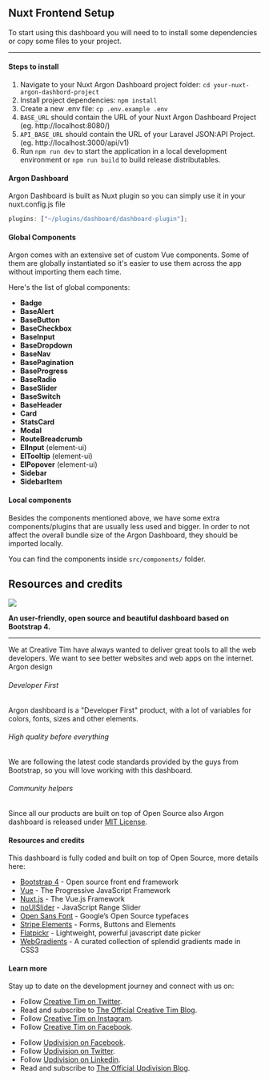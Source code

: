 ## Nuxt Frontend Setup

To start using this dashboard you will need to to install some dependencies or copy some files to your
project.

<hr>

#### Steps to install

1. Navigate to your Nuxt Argon Dashboard project folder: `cd your-nuxt-argon-dashbord-project`
2. Install project dependencies: `npm install`
3. Create a new .env file: `cp .env.example .env`
4. `BASE_URL` should contain the URL of your Nuxt Argon Dashboard Project (eg. http://localhost:8080/)
5. `API_BASE_URL` should contain the URL of your Laravel JSON:API Project. (eg. http://localhost:3000/api/v1)
6. Run `npm run dev` to start the application in a local development environment or `npm run build`  to build release distributables.

#### Argon Dashboard

Argon Dashboard is built as Nuxt plugin so you can simply use it in your nuxt.config.js file

```js
plugins: ["~/plugins/dashboard/dashboard-plugin"];
```

#### Global Components

Argon comes with an extensive set of custom Vue components. Some of them are globally instantiated so
it's easier to use them across the app without importing them each time.

Here's the list of global components:

- **Badge**
- **BaseAlert**
- **BaseButton**
- **BaseCheckbox**
- **BaseInput**
- **BaseDropdown**
- **BaseNav**
- **BasePagination**
- **BaseProgress**
- **BaseRadio**
- **BaseSlider**
- **BaseSwitch**
- **BaseHeader**
- **Card**
- **StatsCard**
- **Modal**
- **RouteBreadcrumb**
- **ElInput** (element-ui)
- **ElTooltip** (element-ui)
- **ElPopover** (element-ui)
- **Sidebar**
- **SidebarItem**

#### Local components

Besides the components mentioned above, we have some extra components/plugins that are usually less used
and bigger. In order to not affect the overall bundle size of the Argon Dashboard, they should be imported locally.

You can find the components inside `src/components/` folder.

## Resources and credits

<div class="mb-5">
  <img src="https://demos.creative-tim.com/argon-dashboard-pro/assets/img/docs/getting-started/overview.svg" class="img-fluid" style="max-width: 1000px">
</div>

**An user-friendly, open source and beautiful dashboard based on Bootstrap 4.**

<hr>

We at Creative Tim have always wanted to deliver great tools to all the web developers. We want to see better websites and web apps on the internet. Argon design

<div class="row mt-5">
  <div class="col-md-4">
    <div class="icon icon-shape bg-gradient-primary rounded-circle text-white mb-3">
      <i class="ni ni-html5"></i>
    </div>
    <h6>Developer First</h6>
    <p class="description">Argon dashboard is a "Developer First" product, with a lot of variables for colors, fonts, sizes and other elements.</p>
  </div>
  <div class="col-md-4">
    <div class="icon icon-shape bg-gradient-danger rounded-circle text-white mb-3">
      <i class="ni ni-paper-diploma"></i>
    </div>
    <h6>High quality before everything</h6>
    <p class="description">We are following the latest code standards provided by the guys from Bootstrap, so you will love working with this dashboard.</p>
  </div>
  <div class="col-md-4">
    <div class="icon icon-shape bg-gradient-warning rounded-circle text-white mb-3">
      <i class="ni ni-favourite-28"></i>
    </div>
    <h6>Community helpers</h6>
    <p class="description">Since all our products are built on top of Open Source also Argon dashboard is released under
      <a href="https://github.com/creativetimofficial/vue-argon-dashboard/blob/master/LICENSE.md">MIT License</a>.</p>
  </div>
</div>

#### Resources and credits

This dashboard is fully coded and built on top of Open Source, more details here:

- [Bootstrap 4](http://getbootstrap.com/) - Open source front end framework
- [Vue](http://vuejs.org/) - The Progressive JavaScript Framework
- [Nuxt.js](https://nuxtjs.org/) - The Vue.js Framework
- [noUISlider](https://refreshless.com/nouislider/) - JavaScript Range Slider</li>
- [Open Sans Font](https://fonts.google.com/specimen/Open+Sans) - Google’s Open Source typefaces
- [Stripe Elements](https://github.com/stripe/elements-examples/#example-1) - Forms, Buttons and Elements
- [Flatpickr](https://flatpickr.js.org/) - Lightweight, powerful javascript date picker
- [WebGradients](https://webgradients.com/) - A curated collection of splendid gradients made in CSS3

#### Learn more

Stay up to date on the development journey and connect with us on:

<ul>
  <li>Follow
    <a href="https://twitter.com/creativetim">Creative Tim on Twitter</a>.</li>
  <li>Read and subscribe to
    <a href="http://blog.creative-tim.com">The Official Creative Tim Blog</a>.</li>
  <li>Follow
    <a href="https://www.instagram.com/creativetimofficial">Creative Tim on Instagram</a>.</li>
  <li>Follow
    <a href="https://www.facebook.com/creativetim">Creative Tim on Facebook</a>.</li>
</ul>

<ul>
  <li>Follow
    <a href="https://www.facebook.com/updivision">Updivision on Facebook</a>.</li>
  <li>Follow
    <a href="https://twitter.com/updivision">Updivision on Twitter</a>.</li>
  <li>Follow
    <a href="https://www.linkedin.com/company/updivision">Updivision on Linkedin</a>.</li>
  <li>Read and subscribe to
    <a href="https://updivision.com/blog">The Official Updivision Blog</a>.</li>
</ul>
